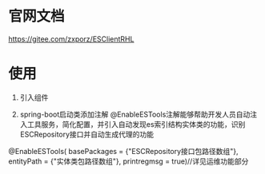 # 官网文档
https://gitee.com/zxporz/ESClientRHL

# 使用
1. 引入组件

2. spring-boot启动类添加注解
@EnableESTools注解能够帮助开发人员自动注入工具服务，简化配置，并引入自动发现es索引结构实体类的功能，识别ESCRepository接口并自动生成代理的功能

@EnableESTools(
basePackages = {"ESCRepository接口包路径数组"},
entityPath = {"实体类包路径数组"},
printregmsg = true)//详见运维功能部分

